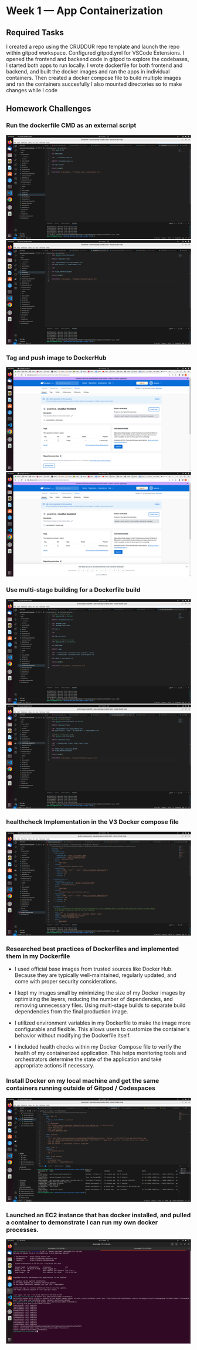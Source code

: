 # Week 1 — App Containerization


## Required Tasks

I created a repo using the CRUDDUR repo template and launch the repo within gitpod workspace. Configured gitpod.yml for VSCode Extensions.
I opened the frontend and backend code in gitpod to explore the codebases, I started both apps to run locally.
I wrote dockerfile for both frontend and backend, and built the docker images and ran the apps in individual containers.
Then created a docker compose file to build multiple images and ran the containers succesfully
I also mounted directories so to make changes while I code


## Homework Challenges    
### Run the dockerfile CMD as an external script
![External Script proof frontend](./assets/weekone/external-sh-frontend.png)
![External Script proof backend](./assets/weekone/external-sh-backend.png)

### Tag and push image to DockerHub
![Proof of Image in Dockerhub](./assets/weekone/cruddur-frontend.png)
![Proof of Image in Dockerhub](./assets/weekone/cruddur-backend.png)

### Use multi-stage building for a Dockerfile build
![Proof of multi stage dockerfile frontend](./assets/weekone/multi-stage-frontend.png)
![Proof of multi stage dockerfile backend](./assets/weekone/multi-stage-backend.png)

### healthcheck Implementation in the V3 Docker compose file
![Proof of healthcheck implementation](./assets/weekone/health-check.png)

### Researched best practices of Dockerfiles and implemented them in my Dockerfile
 - I used official base images from trusted sources like Docker Hub. Because they are typically well-maintained, regularly updated, and come with proper security considerations.

 - I kept my images small by minimizing the size of my Docker images by optimizing the layers, reducing the number of dependencies, and removing unnecessary files. Using multi-stage builds to separate build dependencies from the final production image.

 - I utilized environment variables in my Dockerfile to make the image more configurable and flexible. This allows users to customize the container's behavior without modifying the Dockerfile itself.

 - I included health checks within my Docker Compose file to verify the health of my containerized application. This helps monitoring tools and orchestrators determine the state of the application and take appropriate actions if necessary.


### Install Docker on my local machine and get the same containers running outside of Gitpod / Codespaces
![Proof of running containers on local machine](./assets/weekone/running-containers.png)

### Launched an EC2 instance that has docker installed, and pulled a container to demonstrate I can run my own docker processes. 
![Proof of pulling an image from dockerhub in an EC2 instance](./assets/weekone/ec2-with-docker-installed.png)


